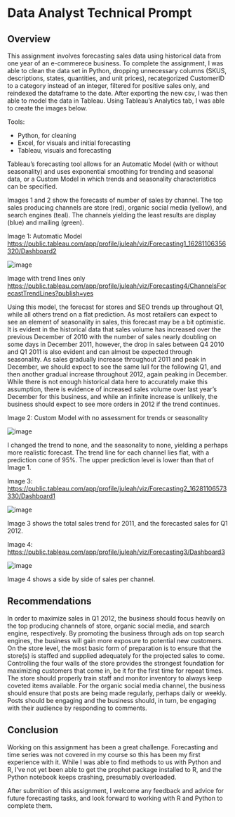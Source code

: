 # Data Analyst Technical Prompt


## Overview

This assignment involves forecasting sales data using historical data from one year of an e-commerece business. To complete the assignment, I was able to clean the data set in Python, dropping unnecessary columns (SKUS, descriptions, states, quantities, and unit prices), recategorized CustomerID to a category instead of an integer, filtered for positive sales only, and reindexed the dataframe to the date. After exporting the new csv, I was then able to model the data in Tableau. Using Tableau’s Analytics tab, I was able to create the images below. 

Tools:
- Python, for cleaning
- Excel, for visuals and initial forecasting
- Tableau, visuals and forecasting

Tableau’s forecasting tool allows for an Automatic Model (with or without seasonality) and uses exponential smoothing for trending and seasonal data, or a Custom Model in which trends and seasonality characteristics can be specified. 

Images 1 and 2 show the forecasts of number of sales by channel. The top sales producing channels are store (red), organic social media (yellow), and search engines (teal). The channels yielding the least results are display (blue) and mailing (green).

Image 1: Automatic Model https://public.tableau.com/app/profile/juleah/viz/Forecasting1_16281106356320/Dashboard2

![image](https://user-images.githubusercontent.com/78892035/128264578-f56be929-1564-472c-b65f-e34fcd61392b.png)

Image with trend lines only https://public.tableau.com/app/profile/juleah/viz/Forecasting4/ChannelsForecastTrendLines?publish=yes

Using this model, the forecast for stores and SEO trends up throughout Q1, while all others trend on a flat prediction. As most retailers can expect to see an element of seasonality in sales, this forecast may be a bit optimistic. It is evident in the historical data that sales volume has increased over the previous December of 2010 with the number of sales nearly doubling on some days in December 2011, however, the drop in sales between Q4 2010 and Q1 2011 is also evident and can almost be expected through seasonality. As sales gradually increase throughout 2011 and peak in December, we should expect to see the same lull for the following Q1, and then another gradual increase throughout 2012, again peaking in December. While there is not enough historical data here to accurately make this assumption, there is evidence of increased sales volume over last year’s December for this business, and while an infinite increase is unlikely, the business should expect to see more orders in 2012 if the trend continues. 

Image 2: Custom Model with no assessment for trends or seasonality

![image](https://user-images.githubusercontent.com/78892035/128381384-658fe2fa-12ac-47ca-9115-0b6a99edf728.png)

I changed the trend to none, and the seasonality to none, yielding a perhaps more realistic forecast. The trend line for each channel lies flat, with a prediction cone of 95%. The upper prediction level is lower than that of Image 1. 



Image 3: https://public.tableau.com/app/profile/juleah/viz/Forecasting2_16281106573330/Dashboard1

![image](https://user-images.githubusercontent.com/78892035/128264533-b85c1b79-2063-40f0-bc64-d2e812c78efb.png)

Image 3 shows the total sales trend for 2011, and the forecasted sales for Q1 2012. 

Image 4: https://public.tableau.com/app/profile/juleah/viz/Forecasting3/Dashboard3

![image](https://user-images.githubusercontent.com/78892035/128264448-f44fbae1-4021-476b-a838-edfc7e2a62bc.png)

Image 4 shows a side by side of sales per channel.

## Recommendations

In order to maximize sales in Q1 2012, the business should focus heavily on the top producing channels of store, organic social media, and search engine, respectively. By promoting the business through ads on top search engines, the business will gain more exposure to potential new customers. On the store level, the most basic form of preparation is to ensure that the store(s) is staffed and supplied adequately for the projected sales to come. Controlling the four walls of the store provides the strongest foundation for maximizing customers that come in, be it for the first time for repeat times. The store should properly train staff and monitor inventory to always keep coveted items available. For the organic social media channel, the business should ensure that posts are being made regularly, perhaps daily or weekly. Posts should be engaging and the business should, in turn, be engaging with their audience by responding to comments.

## Conclusion

Working on this assignment has been a great challenge. Forecasting and time series was not covered in my course so this has been my first experience with it. While I was able to find methods to us with Python and R, I’ve not yet been able to get the prophet package installed to R, and the Python notebook keeps crashing, presumably overloaded. 

After submition of this assignment, I welcome any feedback and advice for future forecasting tasks, and look forward to working with R and Python to complete them. 
